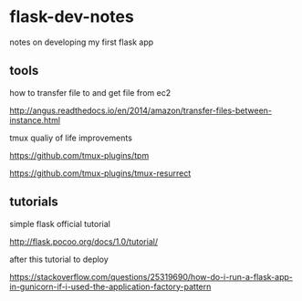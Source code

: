 # flask-dev-notes
notes on developing my first flask app

## tools

how to transfer file to and get file from ec2

http://angus.readthedocs.io/en/2014/amazon/transfer-files-between-instance.html

tmux qualiy of life improvements

https://github.com/tmux-plugins/tpm

https://github.com/tmux-plugins/tmux-resurrect

## tutorials

simple flask official tutorial

http://flask.pocoo.org/docs/1.0/tutorial/

after this tutorial to deploy

https://stackoverflow.com/questions/25319690/how-do-i-run-a-flask-app-in-gunicorn-if-i-used-the-application-factory-pattern
